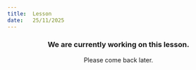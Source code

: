 ```yaml
---
title:  Lesson
date:   25/11/2025
---
```


### <center>We are currently working on this lesson.</center>
<center>Please come back later.</center>